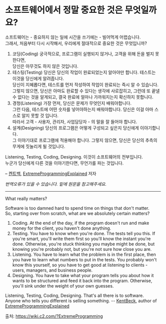 # 소프트웨어에서 정말 중요한 것은 무엇일까요?

소프트웨어는 - 중요하지 않는 일에 시간을 쓰기에는 - 빌어먹게 어렵습니다.  
그래서, 처음부터 다시 시작해서, 우리에게 절대적으로 중요한 것은 무엇입니까?

1. 코딩(Coding)
   궁극적으로, 프로그램이 실행되지 않거나, 고객을 위해 돈을 벌지 못한다면,  
   당신은 아무것도 하지 않은 것입니다.
2. 테스팅(Testing)
   당신은 당신의 작업이 완료되었는지 알아야만 합니다. 테스트는 이것을 당신에게 알려줍니다.   
   당신이 지혜롭다면, 테스트를 먼저 작성하여 작업이 완료되는 즉시 알 수 있습니다.  
   그렇지 않으면, 당신은 아마도 완료할 수 있다는 생각에 사로잡히고, 그런데 또 끝낼수 없다는 것을 알게되고, 결국 완료에 얼마나 가까워지는지 확신하지 못합니다.
3. 경청(Listening)
   가장 먼저, 당신은 문제가 무엇인지 배워야합니다.  
   그런 다음, 테스트에 어떤 숫자를 넣어야하는지 배워야합니다. 당신은 이걸 아마 스스로 알지 못할 것 입니다.  
   따라서 고객 - 사용자, 관리자, 사업담당자 - 의 말을 잘 들어야 합니다.
4. 설계(Designing)
   당신의 프로그램은 어떻게 구성되고 싶은지 당신에게 이야기합니다.  
   그 이야기대로 프로그램에 적용해야 합니다.
   그렇지 않으면, 당신은 당신의 추측의 무게에 짓눌리게 될 것입니다.

Listening, Testing, Coding, Designing. 이것이 소프트웨어의 전부입니다.  
누군가 당신에게 다른 것을 이야기한다면, 무언가를 파는 것입니다.

– [켄트백](https://wiki.c2.com/?KentBeck), [ExtremeProgrammingExplained](https://wiki.c2.com/?ExtremeProgrammingExplained) 저자  
  
  
  
*번역오류가 있을 수 있습니다. 밑에 원문을 참고해주세요.*

---
What really matters?

Software is too damned hard to spend time on things that don't matter.  
So, starting over from scratch, what are we absolutely certain matters?  
1. Coding. At the end of the day, if the program doesn't run and make money for the client, you haven't done anything.
2. Testing. You have to know when you're done. The tests tell you this. If you're smart, you'll write them first so you'll know the instant you're done. Otherwise, you're stuck thinking you maybe might be done, but knowing you're probably not, but you're not sure how close you are.
3. Listening. You have to learn what the problem is in the first place, then you have to learn what numbers to put in the tests. You probably won't know this yourself, so you have to get good at listening to clients - users, managers, and business people.
4. Designing. You have to take what your program tells you about how it wants to be structured and feed it back into the program. Otherwise, you'll sink under the weight of your own guesses.  

Listening, Testing, Coding, Designing. That's all there is to software.  
Anyone who tells you different is selling something.
-- [KentBeck](https://wiki.c2.com/?KentBeck), author of [ExtremeProgrammingExplained](https://wiki.c2.com/?ExtremeProgrammingExplained)

출처: https://wiki.c2.com/?ExtremeProgramming
